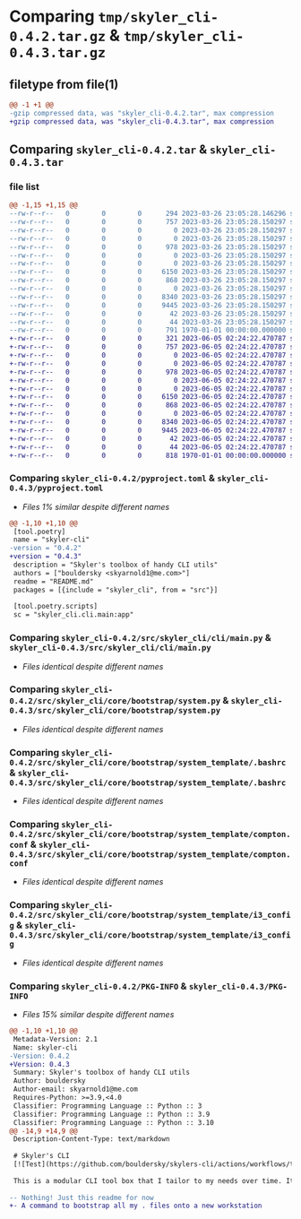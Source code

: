 # Comparing `tmp/skyler_cli-0.4.2.tar.gz` & `tmp/skyler_cli-0.4.3.tar.gz`

## filetype from file(1)

```diff
@@ -1 +1 @@
-gzip compressed data, was "skyler_cli-0.4.2.tar", max compression
+gzip compressed data, was "skyler_cli-0.4.3.tar", max compression
```

## Comparing `skyler_cli-0.4.2.tar` & `skyler_cli-0.4.3.tar`

### file list

```diff
@@ -1,15 +1,15 @@
--rw-r--r--   0        0        0      294 2023-03-26 23:05:28.146296 skyler_cli-0.4.2/README.md
--rw-r--r--   0        0        0      757 2023-03-26 23:05:28.150297 skyler_cli-0.4.2/pyproject.toml
--rw-r--r--   0        0        0        0 2023-03-26 23:05:28.150297 skyler_cli-0.4.2/src/skyler_cli/__init__.py
--rw-r--r--   0        0        0        0 2023-03-26 23:05:28.150297 skyler_cli-0.4.2/src/skyler_cli/cli/__init__.py
--rw-r--r--   0        0        0      978 2023-03-26 23:05:28.150297 skyler_cli-0.4.2/src/skyler_cli/cli/main.py
--rw-r--r--   0        0        0        0 2023-03-26 23:05:28.150297 skyler_cli-0.4.2/src/skyler_cli/core/__init__.py
--rw-r--r--   0        0        0        0 2023-03-26 23:05:28.150297 skyler_cli-0.4.2/src/skyler_cli/core/bootstrap/__init__.py
--rw-r--r--   0        0        0     6150 2023-03-26 23:05:28.150297 skyler_cli-0.4.2/src/skyler_cli/core/bootstrap/system.py
--rw-r--r--   0        0        0      868 2023-03-26 23:05:28.150297 skyler_cli-0.4.2/src/skyler_cli/core/bootstrap/system_template/.bashrc
--rw-r--r--   0        0        0        0 2023-03-26 23:05:28.150297 skyler_cli-0.4.2/src/skyler_cli/core/bootstrap/system_template/__init__.py
--rw-r--r--   0        0        0     8340 2023-03-26 23:05:28.150297 skyler_cli-0.4.2/src/skyler_cli/core/bootstrap/system_template/compton.conf
--rw-r--r--   0        0        0     9445 2023-03-26 23:05:28.150297 skyler_cli-0.4.2/src/skyler_cli/core/bootstrap/system_template/i3_config
--rw-r--r--   0        0        0       42 2023-03-26 23:05:28.150297 skyler_cli-0.4.2/src/skyler_cli/core/bootstrap/system_template/inputrc
--rw-r--r--   0        0        0       44 2023-03-26 23:05:28.150297 skyler_cli-0.4.2/src/skyler_cli/core/bootstrap/system_template/tmux.conf
--rw-r--r--   0        0        0      791 1970-01-01 00:00:00.000000 skyler_cli-0.4.2/PKG-INFO
+-rw-r--r--   0        0        0      321 2023-06-05 02:24:22.470787 skyler_cli-0.4.3/README.md
+-rw-r--r--   0        0        0      757 2023-06-05 02:24:22.470787 skyler_cli-0.4.3/pyproject.toml
+-rw-r--r--   0        0        0        0 2023-06-05 02:24:22.470787 skyler_cli-0.4.3/src/skyler_cli/__init__.py
+-rw-r--r--   0        0        0        0 2023-06-05 02:24:22.470787 skyler_cli-0.4.3/src/skyler_cli/cli/__init__.py
+-rw-r--r--   0        0        0      978 2023-06-05 02:24:22.470787 skyler_cli-0.4.3/src/skyler_cli/cli/main.py
+-rw-r--r--   0        0        0        0 2023-06-05 02:24:22.470787 skyler_cli-0.4.3/src/skyler_cli/core/__init__.py
+-rw-r--r--   0        0        0        0 2023-06-05 02:24:22.470787 skyler_cli-0.4.3/src/skyler_cli/core/bootstrap/__init__.py
+-rw-r--r--   0        0        0     6150 2023-06-05 02:24:22.470787 skyler_cli-0.4.3/src/skyler_cli/core/bootstrap/system.py
+-rw-r--r--   0        0        0      868 2023-06-05 02:24:22.470787 skyler_cli-0.4.3/src/skyler_cli/core/bootstrap/system_template/.bashrc
+-rw-r--r--   0        0        0        0 2023-06-05 02:24:22.470787 skyler_cli-0.4.3/src/skyler_cli/core/bootstrap/system_template/__init__.py
+-rw-r--r--   0        0        0     8340 2023-06-05 02:24:22.470787 skyler_cli-0.4.3/src/skyler_cli/core/bootstrap/system_template/compton.conf
+-rw-r--r--   0        0        0     9445 2023-06-05 02:24:22.470787 skyler_cli-0.4.3/src/skyler_cli/core/bootstrap/system_template/i3_config
+-rw-r--r--   0        0        0       42 2023-06-05 02:24:22.470787 skyler_cli-0.4.3/src/skyler_cli/core/bootstrap/system_template/inputrc
+-rw-r--r--   0        0        0       44 2023-06-05 02:24:22.470787 skyler_cli-0.4.3/src/skyler_cli/core/bootstrap/system_template/tmux.conf
+-rw-r--r--   0        0        0      818 1970-01-01 00:00:00.000000 skyler_cli-0.4.3/PKG-INFO
```

### Comparing `skyler_cli-0.4.2/pyproject.toml` & `skyler_cli-0.4.3/pyproject.toml`

 * *Files 1% similar despite different names*

```diff
@@ -1,10 +1,10 @@
 [tool.poetry]
 name = "skyler-cli"
-version = "0.4.2"
+version = "0.4.3"
 description = "Skyler's toolbox of handy CLI utils"
 authors = ["bouldersky <skyarnold1@me.com>"]
 readme = "README.md"
 packages = [{include = "skyler_cli", from = "src"}]
 
 [tool.poetry.scripts]
 sc = "skyler_cli.cli.main:app"
```

### Comparing `skyler_cli-0.4.2/src/skyler_cli/cli/main.py` & `skyler_cli-0.4.3/src/skyler_cli/cli/main.py`

 * *Files identical despite different names*

### Comparing `skyler_cli-0.4.2/src/skyler_cli/core/bootstrap/system.py` & `skyler_cli-0.4.3/src/skyler_cli/core/bootstrap/system.py`

 * *Files identical despite different names*

### Comparing `skyler_cli-0.4.2/src/skyler_cli/core/bootstrap/system_template/.bashrc` & `skyler_cli-0.4.3/src/skyler_cli/core/bootstrap/system_template/.bashrc`

 * *Files identical despite different names*

### Comparing `skyler_cli-0.4.2/src/skyler_cli/core/bootstrap/system_template/compton.conf` & `skyler_cli-0.4.3/src/skyler_cli/core/bootstrap/system_template/compton.conf`

 * *Files identical despite different names*

### Comparing `skyler_cli-0.4.2/src/skyler_cli/core/bootstrap/system_template/i3_config` & `skyler_cli-0.4.3/src/skyler_cli/core/bootstrap/system_template/i3_config`

 * *Files identical despite different names*

### Comparing `skyler_cli-0.4.2/PKG-INFO` & `skyler_cli-0.4.3/PKG-INFO`

 * *Files 15% similar despite different names*

```diff
@@ -1,10 +1,10 @@
 Metadata-Version: 2.1
 Name: skyler-cli
-Version: 0.4.2
+Version: 0.4.3
 Summary: Skyler's toolbox of handy CLI utils
 Author: bouldersky
 Author-email: skyarnold1@me.com
 Requires-Python: >=3.9,<4.0
 Classifier: Programming Language :: Python :: 3
 Classifier: Programming Language :: Python :: 3.9
 Classifier: Programming Language :: Python :: 3.10
@@ -14,9 +14,9 @@
 Description-Content-Type: text/markdown
 
 # Skyler's CLI
 [![Test](https://github.com/bouldersky/skylers-cli/actions/workflows/test.yml/badge.svg)](https://github.com/bouldersky/skylers-cli/actions/workflows/test.yml)
 
 This is a modular CLI tool box that I tailor to my needs over time. It includes:
 
-- Nothing! Just this readme for now
+- A command to bootstrap all my . files onto a new workstation
```

